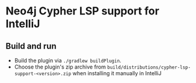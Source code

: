 # Neo4j Cypher LSP support for IntelliJ

## Build and run

* Build the plugin via `./gradlew buildPlugin`.
* Choose the plugin's zip archive from `build/distributions/cypher-lsp-support-<version>.zip` when installing it manually in IntelliJ

